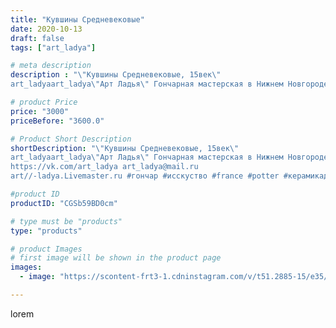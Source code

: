```yaml
---
title: "Кувшины Средневековые"
date: 2020-10-13
draft: false
tags: ["art_ladya"]

# meta description
description : "\"Кувшины Средневековые, 15век\" 
art_ladyaart_ladya\"Арт Ладья\" Гончарная мастерская в Нижнем Новгороде. Изготовление керамики и мастер//-классы по обучению. "

# product Price
price: "3000"
priceBefore: "3600.0"

# Product Short Description
shortDescription: "\"Кувшины Средневековые, 15век\" 
art_ladyaart_ladya\"Арт Ладья\" Гончарная мастерская в Нижнем Новгороде. Изготовление керамики и мастер//-классы по обучению. 
https://vk.com/art_ladya art_ladya@mail.ru 
art//-ladya.Livemaster.ru #гончар #исскуство #france #potter #керамикадляинтерьера #керамикаручнаяработа #гончарнаямастерская #керамиканазаказ #handmade #посудаизглины #керамика #гончарнаяпосуда #эксклюзивнаякерамика #dishes #decor #ceramicar #warrior #claygoods #restaurant #earthenware #ceramic #design #gifts #decanter #ceramicart #jug #источическаякерамика #clay #авторскаякерамика #medieval"

#product ID
productID: "CGSb59BD0cm"

# type must be "products"
type: "products"

# product Images
# first image will be shown in the product page
images:
  - image: "https://scontent-frt3-1.cdninstagram.com/v/t51.2885-15/e35/121249022_696865934283938_7683043493229926363_n.jpg?_nc_ht=scontent-frt3-1.cdninstagram.com&_nc_cat=102&_nc_ohc=jbIuN9gyJ4oAX_uWLwp&edm=APU89FABAAAA&ccb=7-4&oh=a889d52ce377aae21f0f1f6a2e2c3640&oe=612B73E0&_nc_sid=86f79a&ig_cache_key=MjQxOTExODY3OTYzMzM4MTE1OA%3D%3D.2-ccb7-4"

---
```

lorem
